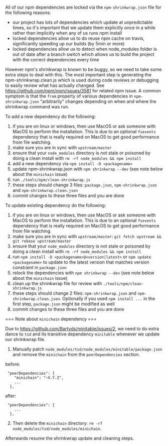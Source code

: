 All of our npm dependencies are locked via the `npm-shrinkwrap.json` file for the following reasons:

- our project has lots of dependencies which update at unpredictable times, so it's important that
  we update them explicitly once in a while rather than implicitly when any of us runs npm install
- locked dependencies allow us to do reuse npm cache on travis, significantly speeding up our builds
  (by 5min or more)  
- locked dependencies allow us to detect when node_modules folder is out of date after a branch switch
  which allows us to build the project with the correct dependencies every time

However npm's shrinkwrap is known to be buggy, so we need to take some extra steps to deal with this.
The most important step is generating the npm-shrinkwrap.clean.js which is used during code reviews
or debugging to easily review what has actually changed. 
See https://github.com/npm/npm/issues/3581 for related npm issue. A common symptom is that the `from` property of various dependencies in `npm-shrinkwrap.json` "arbitrarily" changes depending on when and where the shrinkwrap command was run.

To add a new dependency do the following:

1. if you are on linux or windows, then use MacOS or ask someone with MacOS to perform the installation. This is due to an optional `fsevents` dependency that is really required on MacOS to get good performance from file watching.
2. make sure you are in sync with `upstream/master`
3. ensure that your `node_modules` directory is not stale or poisoned by doing a clean install with `rm -rf node_modules && npm install`
4. add a new dependency via `npm install -D <packagename>`
5. update npm-shrinkwrap.json with `npm shrinkwrap --dev` (see note below about the `minichain` issue)
6. run `./tools/npm/clean-shrinkwrap.js`
7. these steps should change 3 files: `package.json`, `npm-shrinkwrap.json` and `npm-shrinkwrap.clean.json`
8. commit changes to these three files and you are done


To update existing dependency do the following:

1. if you are on linux or windows, then use MacOS or ask someone with MacOS to perform the installation. This is due to an optional `fsevents` dependency that is really required on MacOS to get good performance from file watching.
2. make sure you are in sync with `upstream/master`: `git fetch upstream && git rebase upstream/master`
3. ensure that your `node_modules` directory is not stale or poisoned by doing a clean install with `rm -rf node_modules && npm install`
4. run `npm install -D <packagename>@<version|latest>` or `npm update <packagename>` to update to the latest version that matches version constraint in `package.json`
5. relock the dependencies with `npm shrinkwrap --dev` (see note below about the `minichain` issue)
6. clean up the shrinkwrap file for review with `./tools/npm/clean-shrinkwrap.js`
7. these steps should change 2 files: `npm-shrinkwrap.json` and `npm-shrinkwrap.clean.json`. Optionally if you used `npm install ...` in the first step, `package.json` might be modified as well
8. commit changes to these three files and you are done



=== Note about `minichain` dependency ===

Due to https://github.com/Bartvds/minitable/issues/2, we need to do extra dance to `tsd` and its transitive dependency `minitable` whenever we update our shrinkwrap file.

1. Manually patch `node_modules/tsd/node_modules/minitable/package.json` and remove the `minichain` from the `peerDependencies` section.

before:

```
 "peerDependencies": {
    "minichain": "~X.Y.Z",
    ...
  },
```


after:

```
 "peerDependencies": {
    ...
  },
```

2. Then delete the `minichain` directory: `rm -rf node_modules/tsd/node_modules/minichain`.

Afterwards resume the shrinkwrap update and cleaning steps.
